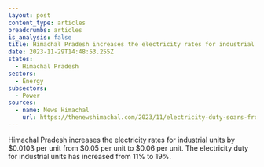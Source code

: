 ```yaml
---
layout: post
content_type: articles
breadcrumbs: articles
is_analysis: false
title: Himachal Pradesh increases the electricity rates for industrial units
date: 2023-11-29T14:48:53.255Z
states:
  - Himachal Pradesh
sectors:
  - Energy
subsectors:
  - Power
sources:
  - name: News Himachal
    url: https://thenewshimachal.com/2023/11/electricity-duty-soars-from-11-to-19-himachal-pradesh-industries-bear-the-brunt/
---
```

Himachal Pradesh increases the electricity rates for industrial units by $0.0103 per unit from $0.05 per unit to $0.06 per unit. The electricity duty for industrial units has increased from 11% to 19%.